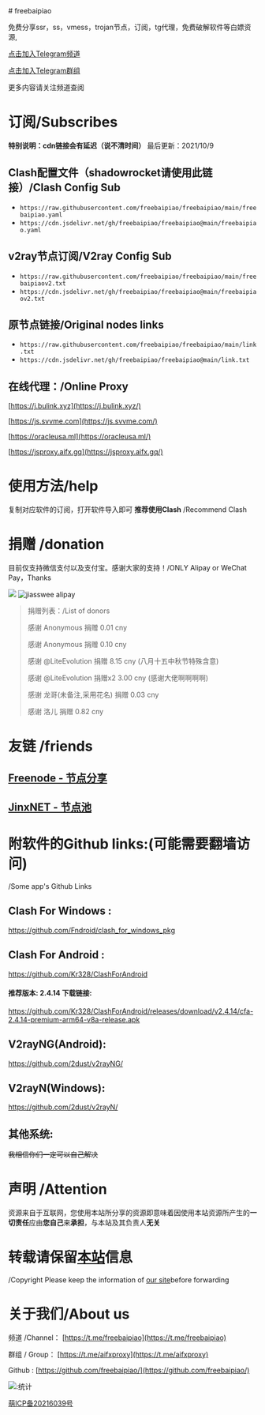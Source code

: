 <head>
  <meta http-equiv="Content-Language" content="zh-cn" />
  <meta http-equiv="content-Type" content="text/html; charset=gb2312" >
</head>
# freebaipiao

免费分享ssr，ss，vmess，trojan节点，订阅，tg代理，免费破解软件等白嫖资源,

[点击加入Telegram频道](https://t.me/freebaipiao)


[点击加入Telegram群组](https://t.me/aifxproxy)

更多内容请关注频道查阅

# 订阅/Subscribes
**特别说明：cdn链接会有延迟（说不清时间）**
最后更新：2021/10/9
## Clash配置文件（shadowrocket请使用此链接）/Clash Config Sub

- `https://raw.githubusercontent.com/freebaipiao/freebaipiao/main/freebaipiao.yaml`
- `https://cdn.jsdelivr.net/gh/freebaipiao/freebaipiao@main/freebaipiao.yaml`


## v2ray节点订阅/V2ray Config Sub

- `https://raw.githubusercontent.com/freebaipiao/freebaipiao/main/freebaipiaov2.txt`  
- `https://cdn.jsdelivr.net/gh/freebaipiao/freebaipiao@main/freebaipiaov2.txt`


## 原节点链接/Original nodes links


- `https://raw.githubusercontent.com/freebaipiao/freebaipiao/main/link.txt`
- `https://cdn.jsdelivr.net/gh/freebaipiao/freebaipiao@main/link.txt`
## 在线代理：/Online Proxy
[https://j.bulink.xyz](https://j.bulink.xyz/)

[https://js.svvme.com](https://js.svvme.com/)

[https://oracleusa.ml](https://oracleusa.ml/)

[https://jsproxy.aifx.gq](https://jsproxy.aifx.gq/)

# 使用方法/help
复制对应软件的订阅，打开软件导入即可
**推荐使用Clash** /Recommend Clash

# 捐赠 /donation
目前仅支持微信支付以及支付宝。感谢大家的支持！/ONLY Alipay or WeChat Pay，Thanks

![](https://cdn.jsdelivr.net/gh/freebaipiao/freebaipiao@web/wechatpay.png)
![jiasswee alipay](https://cdn.jsdelivr.net/gh/jiasswee/pic@main/alipayjiasswee.png)

> 捐赠列表：/List of donors
> 
> 感谢 Anonymous 捐赠 0.01 cny
> 
> 感谢 Anonymous 捐赠 0.10 cny
> 
> 感谢 @LiteEvolution 捐赠 8.15 cny (八月十五中秋节特殊含意)
> 
> 感谢 @LiteEvolution 捐赠x2 3.00 cny (感谢大佬啊啊啊啊)
> 
> 感谢 龙哥(未备注,采用花名) 捐赠 0.03 cny
> 
> 感谢 洛儿 捐赠 0.82 cny



# 友链 /friends
## [Freenode - 节点分享](https://node.hudaye.space/) 
## [JinxNET - 节点池](https://pool.jinxnet.xyz)

# 附软件的Github links:(可能需要翻墙访问) 
/Some app's Github Links
## Clash For Windows : 
https://github.com/Fndroid/clash_for_windows_pkg

## Clash For Android : 
https://github.com/Kr328/ClashForAndroid
#### 推荐版本: 2.4.14 下载链接:
https://github.com/Kr328/ClashForAndroid/releases/download/v2.4.14/cfa-2.4.14-premium-arm64-v8a-release.apk

## V2rayNG(Android):
https://github.com/2dust/v2rayNG/

## V2rayN(Windows):
https://github.com/2dust/v2rayN/

## 其他系统:
~~我相信你们一定可以自己解决~~

# **声明** /Attention
资源来自于互联网，您使用本站所分享的资源即意味着因使用本站资源所产生的**一切责任**应由**您自己**来**承担**，与本站及其负责人**无关**

# 转载请保留[本站](https://freebaipiao.eu.org)信息 
/Copyright Please keep the information of [our site](https://freebaipiao.eu.org)before forwarding
# 关于我们/About us
频道 /Channel： [https://t.me/freebaipiao](https://t.me/freebaipiao)

群组 / Group： [https://t.me/aifxproxy](https://t.me/aifxproxy)

Github : [https://github.com/freebaipiao/](https://github.com/freebaipiao/)

![:统计](https://count.getloli.com/get/@freebaipiao?theme=rule34)

<a href="https://icp.gov.moe/?keyword=20216039" target="_blank">萌ICP备20216039号</a>
